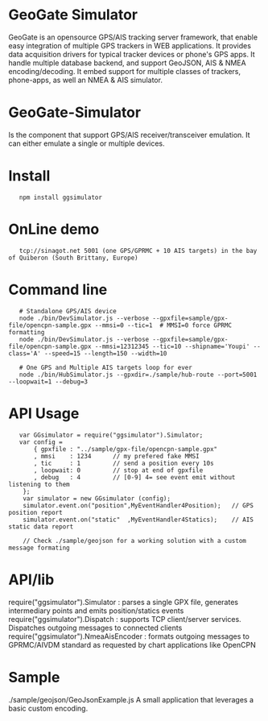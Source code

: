 GeoGate Simulator
=================

GeoGate is an opensource GPS/AIS tracking server framework, that enable easy
integration of multiple GPS trackers in WEB applications. It provides data
acquisition drivers for typical tracker devices or phone's GPS apps.
It handle multiple database backend, and support GeoJSON, AIS & NMEA encoding/decoding.
It embed support for multiple classes of trackers, phone-apps, as well an NMEA & AIS simulator.

GeoGate-Simulator
==================

Is the component that support GPS/AIS receiver/transceiver emulation. It can either
emulate a single or multiple devices.

Install
=======

       npm install ggsimulator

OnLine demo
===========
       tcp://sinagot.net 5001 (one GPS/GPRMC + 10 AIS targets) in the bay of Quiberon (South Brittany, Europe)

Command line
=============
       # Standalone GPS/AIS device
       node ./bin/DevSimulator.js --verbose --gpxfile=sample/gpx-file/opencpn-sample.gpx --mmsi=0 --tic=1  # MMSI=0 force GPRMC formatting
       node ./bin/DevSimulator.js --verbose --gpxfile=sample/gpx-file/opencpn-sample.gpx --mmsi=12312345 --tic=10 --shipname='Youpi' --class='A' --speed=15 --length=150 --width=10

       # One GPS and Multiple AIS targets loop for ever
       node ./bin/HubSimulator.js --gpxdir=./sample/hub-route --port=5001 --loopwait=1 --debug=3

API Usage
============
       var GGsimulator = require("ggsimulator").Simulator;
       var config =
           { gpxfile : "../sample/gpx-file/opencpn-sample.gpx"
           , mmsi    : 1234      // my prefered fake MMSI
           , tic     : 1         // send a position every 10s
           , loopwait: 0         // stop at end of gpxfile
           , debug   : 4         // [0-9] 4= see event emit without listening to them
        };
        var simulator = new GGsimulator (config);
        simulator.event.on("position",MyEventHandler4Position);   // GPS position report
        simulator.event.on("static"  ,MyEventHandler4Statics);    // AIS static data report

        // Check ./sample/geojson for a working solution with a custom message formating


API/lib
========
   require("ggsimulator").Simulator      : parses a single GPX file, generates intermediary points and emits position/statics events
   require("ggsimulator").Dispatch       : supports TCP client/server services. Dispatches outgoing messages to connected clients
   require("ggsimulator").NmeaAisEncoder : formats outgoing messages to GPRMC/AIVDM standard as requested by chart applications like OpenCPN

Sample
======
   ./sample/geojson/GeoJsonExample.js A small application that leverages a basic custom encoding.